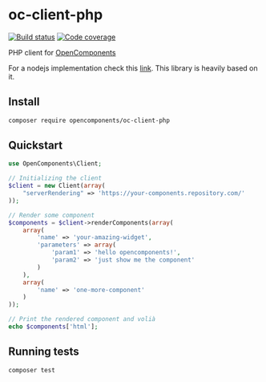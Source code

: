 # oc-client-php

[![Build status][build svg]][build status]
[![Code coverage][coverage svg]][coverage]

PHP client for [OpenComponents][open-components]

For a nodejs implementation check this [link][oc-client-node]. This library is heavily based on it.

## Install

```bash
composer require opencomponents/oc-client-php
```

## Quickstart

```php
use OpenComponents\Client;

// Initializing the client
$client = new Client(array(
    "serverRendering" => 'https://your-components.repository.com/'
));

// Render some component
$components = $client->renderComponents(array(
    array(
        'name' => 'your-amazing-widget',
        'parameters' => array(
            'param1' => 'hello opencomponents!',
            'param2' => 'just show me the component'
        )
    ),
    array(
        'name' => 'one-more-component'
    )
));

// Print the rendered component and volià
echo $components['html'];
```

## Running tests

```bash
composer test
```

[open-components]: https://github.com/opentable/oc
[oc-client-node]: https://github.com/opentable/oc/tree/master/client
[build status]: https://travis-ci.org/opencomponents/oc-client-php
[build svg]: https://img.shields.io/travis/opencomponents/oc-client-php/master.svg?style=flat-square

[coverage]: https://codecov.io/gh/opencomponents/oc-client-php
[coverage svg]: https://img.shields.io/codecov/c/github/opencomponents/oc-client-php/master.svg?style=flat-square
